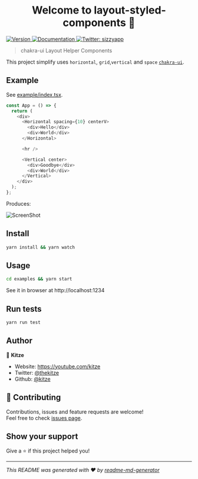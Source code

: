 <h1 align="center">Welcome to layout-styled-components 👋</h1>
<p>
  <a href="https://www.npmjs.com/package/chakra-layout-components" target="_blank">
    <img alt="Version" src="https://img.shields.io/npm/v/chakra-layout-components.svg">
  </a>
  <a href="https://github.com/sizzyapp/chakra-layout-components/blob/master/README.md" target="_blank">
    <img alt="Documentation" src="https://img.shields.io/badge/documentation-yes-brightgreen.svg" />
  </a>
  <a href="https://twitter.com/@sizzyapp" target="_blank">
    <img alt="Twitter: sizzyapp" src="https://img.shields.io/twitter/follow/sizzyapp.svg?style=social" />
  </a>
</p>

> chakra-ui Layout Helper Components

This project simplify uses `horizontal`, `grid`,`vertical` and `space` [`chakra-ui`](https://chakra-ui.com/).

## Example

See [example/index.tsx](./example/index.tsx).

```js
const App = () => {
  return (
    <div>
      <Horizontal spacing={10} centerV>
        <div>Hello</div>
        <div>World</div>
      </Horizontal>

      <hr />

      <Vertical center>
        <div>Goodbye</div>
        <div>World</div>
      </Vertical>
    </div>
  );
};
```

Produces:

![ScreenShot](./ScreenShot.png)

## Install

```sh
yarn install && yarn watch
```

## Usage

```sh
cd examples && yarn start
```

See it in browser at http://localhost:1234

## Run tests

```sh
yarn run test
```

## Author

👤 **Kitze**

* Website: https://youtube.com/kitze
* Twitter: [@thekitze](https://twitter.com/@thekitze)
* Github: [@kitze](https://github.com/kitze)

## 🤝 Contributing

Contributions, issues and feature requests are welcome!<br />Feel free to check [issues page](https://github.com/kitze/layout-styled-components/issues).

## Show your support

Give a ⭐️ if this project helped you!

***
_This README was generated with ❤️ by [readme-md-generator](https://github.com/kefranabg/readme-md-generator)_